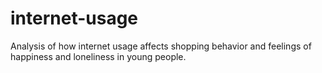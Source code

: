 # internet-usage
Analysis of how internet usage affects shopping behavior and feelings of happiness and loneliness in young people. 
